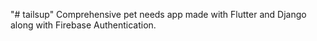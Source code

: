 "# tailsup" 
  Comprehensive pet needs app made with Flutter and Django  along with Firebase Authentication.
